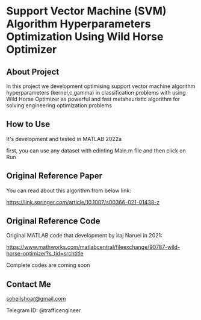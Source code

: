 # Support Vector Machine (SVM) Algorithm Hyperparameters Optimization Using Wild Horse Optimizer

## About Project

In this project we development optimising support vector machine algorithm hyperparameters (kernel,c,gamma) in classification problems with using Wild Horse Optimizer as powerful and fast metaheuristic algorithm for solving engineering optimization problems

## How to Use

It's development and tested in MATLAB 2022a

first, you can use any dataset with edinting Main.m file and then click on Run

## Original Reference Paper

You can read about this algorithm from below link:

https://link.springer.com/article/10.1007/s00366-021-01438-z

## Original Reference Code

Original MATLAB code that development by iraj Naruei in 2021:

https://www.mathworks.com/matlabcentral/fileexchange/90787-wild-horse-optimizer?s_tid=srchtitle

Complete codes are coming soon

## Contact Me

soheilshoar@gmail.com

Telegram ID: @trafficengineer
